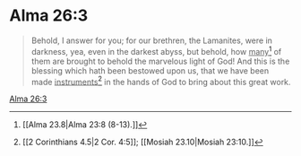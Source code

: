 # Alma 26:3

> Behold, I answer for you; for our brethren, the Lamanites, were in darkness, yea, even in the darkest abyss, but behold, how <u>many</u>[^a] of them are brought to behold the marvelous light of God! And this is the blessing which hath been bestowed upon us, that we have been made <u>instruments</u>[^b] in the hands of God to bring about this great work.

[Alma 26:3](https://www.churchofjesuschrist.org/study/scriptures/bofm/alma/26?lang=eng&id=p3#p3)


[^a]: [[Alma 23.8|Alma 23:8 (8-13).]]
[^b]: [[2 Corinthians 4.5|2 Cor. 4:5]]; [[Mosiah 23.10|Mosiah 23:10.]]
